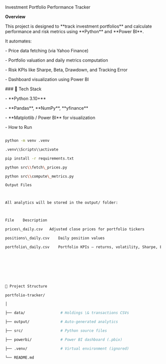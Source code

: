 ﻿Investment Portfolio Performance Tracker

**Overview**

This project is designed to \*\*track investment portfolios\*\* and calculate performance and risk metrics using \*\*Python\*\* and \*\*Power BI\*\*.  

It automates:

\- Price data fetching (via Yahoo Finance)

\- Portfolio valuation and daily metrics computation

\- Risk KPIs like Sharpe, Beta, Drawdown, and Tracking Error

\- Dashboard visualization using Power BI


\### 🧩 Tech Stack

\- \*\*Python 3.10+\*\*

\- \*\*Pandas\*\*, \*\*NumPy\*\*, \*\*yfinance\*\*

\- \*\*Matplotlib / Power BI\*\* for visualization




\- How to Run



```bash

python -m venv .venv

.venv\\Scripts\\activate

pip install -r requirements.txt

python src\\fetch\_prices.py

python src\\compute\_metrics.py

Output Files



All analytics will be stored in the output/ folder:



File	Description

prices\_daily.csv	Adjusted close prices for portfolio tickers

positions\_daily.csv	Daily position values

portfolio\_daily.csv	Portfolio KPIs – returns, volatility, Sharpe, Beta, Alpha








📁 Project Structure

portfolio-tracker/

│

├── data/                # Holdings \& transactions CSVs

├── output/              # Auto-generated analytics

├── src/                 # Python source files

├── powerbi/             # Power BI dashboard (.pbix)

├── .venv/               # Virtual environment (ignored)

└── README.md

